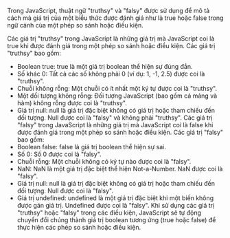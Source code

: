 Trong JavaScript, thuật ngữ "truthsy" và "falsy" được sử dụng để mô tả cách mà giá trị của một biểu thức được đánh giá như là true hoặc false trong ngữ cảnh của một phép so sánh hoặc điều kiện.

Các giá trị "truthsy" trong JavaScript là những giá trị mà JavaScript coi là true khi được đánh giá trong một phép so sánh hoặc điều kiện. Các giá trị "truthsy" bao gồm:
- Boolean true: true là một giá trị boolean thể hiện sự đúng đắn.
- Số khác 0: Tất cả các số không phải 0 (ví dụ: 1, -1, 2.5) được coi là "truthsy".
- Chuỗi không rỗng: Một chuỗi có ít nhất một ký tự được coi là "truthsy".
- Một đối tượng không rỗng: Đối tượng JavaScript (bao gồm cả mảng và hàm) không rỗng được coi là "truthsy".
- Giá trị null: null là giá trị đặc biệt không có giá trị hoặc tham chiếu đến đối tượng. Null được coi là "falsy" và không phải "truthsy".
Các giá trị "falsy" trong JavaScript là những giá trị mà JavaScript coi là false khi được đánh giá trong một phép so sánh hoặc điều kiện. Các giá trị "falsy" bao gồm:
- Boolean false: false là giá trị boolean thể hiện sự sai.
- Số 0: Số 0 được coi là "falsy".
- Chuỗi rỗng: Một chuỗi không có ký tự nào được coi là "falsy".
- NaN: NaN là một giá trị đặc biệt thể hiện Not-a-Number. NaN được coi là "falsy".
- Giá trị null: null là giá trị đặc biệt không có giá trị hoặc tham chiếu đến đối tượng. Null được coi là "falsy".
- Giá trị undefined: undefined là một giá trị đặc biệt khi một biến không được gán giá trị. Undefined được coi là "falsy".
Khi sử dụng các giá trị "truthsy" hoặc "falsy" trong các điều kiện, JavaScript sẽ tự động chuyển đổi chúng thành giá trị boolean tương ứng (true hoặc false) để thực hiện các phép so sánh hoặc điều kiện.

